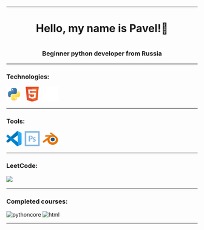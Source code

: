 ***
# <h1 align="center">Hello, my name is Pavel!👋</h1>
# <h3 align="center">Beginner python developer from Russia</h3>
- - - 

### Technologies:

<div>
 <img src="https://github.com/devicons/devicon/blob/master/icons/python/python-original.svg" title="python" alt="python" width="40" height="40"/>&nbsp;
 <img src="https://github.com/devicons/devicon/blob/master/icons/html5/html5-original.svg" title="html" alt="html" width="40" height="40"/>&nbsp;
 <img src="https://github.com/muyllaso/icons/blob/main/expression2.svg?sanitize=true" title="expression2" alt="expression2" width="40" height="40"/>&nbsp;
</div>

- - -

### Tools:

<div>
 <img src="https://github.com/devicons/devicon/blob/master/icons/vscode/vscode-original.svg" title="vscode" alt="vscode" width="40" height="40"/>&nbsp;
 <img src="https://github.com/devicons/devicon/blob/master/icons/photoshop/photoshop-line.svg" title="photoshop" alt="photoshop" width="40" height="40"/>&nbsp;
 <img src="https://github.com/devicons/devicon/blob/master/icons/blender/blender-original.svg" title="blender" alt="blender" width="40" height="40"/>&nbsp;
</div>

- - -

### LeetCode:

![](https://leetcard.jacoblin.cool/laironpasha?theme=nord&font=Signika%20Negative)

- - -

### Completed courses:

<div>
 <img src="https://www.sololearn.com/certificates/course/en/24077676/1073/landscape/png" title="pythoncore" alt="pythoncore" width="400" height="300"/>
 <img src="https://www.sololearn.com/certificates/course/en/24077676/1014/landscape/png" title="html" alt="html" width="400" height="300"/>
</div>

- - -

